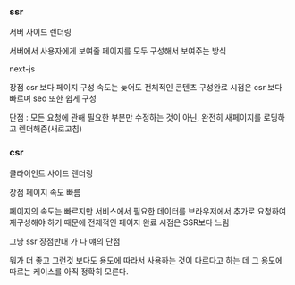 ### ssr

서버 사이드 렌더링

서버에서 사용자에게 보여줄 페이지를 모두 구성해서 보여주는 방식

next-js

장점 csr 보다 페이지 구성 속도는 늦어도 전체적인 콘텐츠 구성완료 시점은 csr 보다 빠르며 seo 또한 쉽게 구성

단점 : 모든 요청에 관해 필요한 부분만 수정하는 것이 아닌, 완전히 새페이지를 로딩하고 렌더해줌(새로고침)

### csr

클라이언트 사이드 렌더링

장점 페이지 속도 빠름

페이지의 속도는 빠르지만 서비스에서 필요한 데이터를 브라우저에서 추가로 요청하여 재구성해야 하기 때문에 전제적인 페이지 완료 시점은 SSR보다 느림

그냥 ssr 장점반대 가 다 얘의 단점

뭐가 더 좋고 그런것 보다도 용도에 따라서 사용하는 것이 다르다고 하는 데 그 용도에 따르는 케이스를 아직 정확히 모른다.
